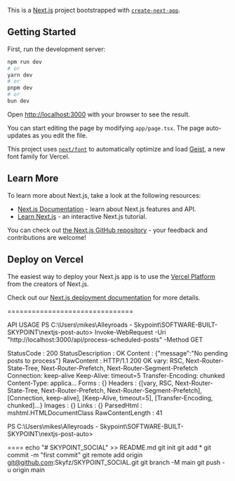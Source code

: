 This is a [Next.js](https://nextjs.org) project bootstrapped with [`create-next-app`](https://nextjs.org/docs/app/api-reference/cli/create-next-app).

## Getting Started

First, run the development server:

```bash
npm run dev
# or
yarn dev
# or
pnpm dev
# or
bun dev
```

Open [http://localhost:3000](http://localhost:3000) with your browser to see the result.

You can start editing the page by modifying `app/page.tsx`. The page auto-updates as you edit the file.

This project uses [`next/font`](https://nextjs.org/docs/app/building-your-application/optimizing/fonts) to automatically optimize and load [Geist](https://vercel.com/font), a new font family for Vercel.

## Learn More

To learn more about Next.js, take a look at the following resources:

- [Next.js Documentation](https://nextjs.org/docs) - learn about Next.js features and API.
- [Learn Next.js](https://nextjs.org/learn) - an interactive Next.js tutorial.

You can check out [the Next.js GitHub repository](https://github.com/vercel/next.js) - your feedback and contributions are welcome!

## Deploy on Vercel

The easiest way to deploy your Next.js app is to use the [Vercel Platform](https://vercel.com/new?utm_medium=default-template&filter=next.js&utm_source=create-next-app&utm_campaign=create-next-app-readme) from the creators of Next.js.

Check out our [Next.js deployment documentation](https://nextjs.org/docs/app/building-your-application/deploying) for more details.

===============================

API USAGE
PS C:\Users\mikes\Alleyroads - Skypoint\SOFTWARE-BUILT-SKYPOINT\nextjs-post-auto> Invoke-WebRequest -Uri "http://localhost:3000/api/process-scheduled-posts" -Method GET


StatusCode        : 200
StatusDescription : OK
Content           : {"message":"No pending posts to process"}
RawContent        : HTTP/1.1 200 OK
                    vary: RSC, Next-Router-State-Tree, Next-Router-Prefetch, Next-Router-Segment-Prefetch
                    Connection: keep-alive
                    Keep-Alive: timeout=5
                    Transfer-Encoding: chunked
                    Content-Type: applica...
Forms             : {}
Headers           : {[vary, RSC, Next-Router-State-Tree, Next-Router-Prefetch, Next-Router-Segment-Prefetch],
                    [Connection, keep-alive], [Keep-Alive, timeout=5], [Transfer-Encoding, chunked]...}
Images            : {}
Links             : {}
ParsedHtml        : mshtml.HTMLDocumentClass
RawContentLength  : 41



PS C:\Users\mikes\Alleyroads - Skypoint\SOFTWARE-BUILT-SKYPOINT\nextjs-post-auto>


====
echo "# SKYPOINT_SOCIAL" >> README.md
git init
git add *
git commit -m "first commit"
git remote add origin git@github.com:Skyfz/SKYPOINT_SOCIAL.git
git branch -M main
git push -u origin main